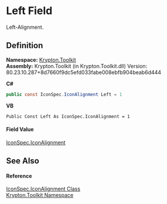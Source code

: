 # Left Field


Left-Alignment.



## Definition
**Namespace:** <a href="79d2eac2-21f4-54ff-7552-b20c33c30600.md">Krypton.Toolkit</a>  
**Assembly:** Krypton.Toolkit (in Krypton.Toolkit.dll) Version: 80.23.10.287+8d7660f9dc5efd033fabe008ebfb904beab6d444

**C#**
``` C#
public const IconSpec.IconAlignment Left = 1
```
**VB**
``` VB
Public Const Left As IconSpec.IconAlignment = 1
```



#### Field Value
<a href="3387ae05-6312-a3fb-6b8f-8e410b099d35.md">IconSpec.IconAlignment</a>

## See Also


#### Reference
<a href="3387ae05-6312-a3fb-6b8f-8e410b099d35.md">IconSpec.IconAlignment Class</a>  
<a href="79d2eac2-21f4-54ff-7552-b20c33c30600.md">Krypton.Toolkit Namespace</a>  
